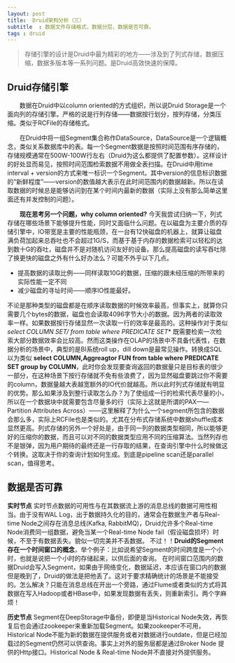 ```yaml
---
layout: post
title:  Druid架构分析（三）
subtitle  : 数据文件存储格式，数据分层，数据是否可靠。
tags : druid
---
```

> 存储引擎的设计是Druid中最为精彩的地方——涉及到了列式存储，数据压缩，数据多版本等一系列问题。是Druid高效快速的保障。

## Druid存储引擎

&emsp;&emsp;数据在Druid中以column oriented的方式组织，所以说Druid Storage是一个面向列的存储引擎。严格的说是行列存储——数据按行划分，按列存储，分类压缩。类似于RCFile的存储格式。

&emsp;&emsp;在Druid中将一组Segment集合称作DataSource，DataSource是一个逻辑概念，类似关系数据库中的表。每一个Segment数据是按照时间范围有序存储的，存储规模通常在500W-100W行左右（Druid为这么都提供了配置参数）。这样设计的好处显而易见，按照时间范围检索数据不用做全表扫描。在Druid中用time interval + version的方式来唯一标识一个Segment。其中version的信息标识数据的“新鲜程度”——version的数值越大表示在此时间范围内的数据越新。所以在读取数据的时候总是能够访问到在某个时间内最新的数据（实际上没有那么简单这里面还有并发控制的问题）。

&emsp;&emsp;**现在思考另一个问题，why column oriented?** 今天我尝试归纳一下，列式存储在哪些场景下能够提升性能，同时又面临什么问题。在以磁盘为主要介质的存储引擎中，IO带宽是主要的性能瓶颈，在一台有12快磁盘的机器上，就算让磁盘满负荷加起来总吞吐也不会超过1G/S，而基于基于内存的数据检索可以轻松的达到数十G的吞吐，磁盘并不是对随机访问友好的设备。那么提高磁盘的读写吞吐除了换更快的磁盘之外有什么好办法么？可能不外乎以下几点。

* 提高数据的读取比例——同样读取10G的数据，压缩的跟未经压缩的所带来的实际性能一定不同
* 减少磁盘的寻址时间——顺序IO性能最好。

不论是那种类型的磁盘都是在顺序读取数据的时候效率最高，但事实上，就算你只需要几个bytes的数据，磁盘也会读取4096字节大小的数据。因为两者的读取效率一样。如果数据按行存储显然一次读取一行的效率是最高的。这种操作对于类似 **select COLUMN SET/* from table where PREDICATE SET** 既需要检索一次检索大部分数据效率会比较高。然而这类操作在OLAP的场景中不具备代表性，在数据分析的场景中，典型的是BI系统roll up，dill down是最常见操作。转换成SQL以为类似 **select COLUMN,Aggreagtor FUN from table where  PREDICATE SET group by COLUMN**，此时你会发现要查询返回的数据量只是目标表的很少一部分，在这种场景下按行存储就不免有些浪费了，因为显然磁盘要跳过你不需要的column，数据量越大表越宽额外的IO代价就越高。所以此时列式存储就有明显的优势。那么如果涉及到整行读取怎么办？为了使组成一行的检索代表尽量的小，所以在一个数据块中就需要包含尽量多的行（实际上这就是所谓的PAX——Partition Attributes Across）——这里解释了为什么一个segment所包含的数据会那么多，实际上RCFile也是类似的。尤其在分布式存储系统中数据shuffle成本显然更高。列式存储的另外一个好处是，由于同一列的数据类型相同，所以能够更好的压缩你的数据，而且可以对不同的数据类型应用不同的压缩算法。当然列存也不是银弹，因为用户期待的最终还是一行存取的结果，在查询引擎中什么时候做这个转换。这取决于你的查询计划如何生成。到底是pipeline scan还是parallel scan，值得思考。

## 数据是否可靠

**实时节点** 实时节点数据的可用性与在其数据流上游的消息总线的数据可用性相当。由于没有WAL Log，出于数据持久化的目的，通常会在数据生产者与Real-time Node之间存在消息总线(Kafka, RabbitMQ)，Druid允许多个Real-time Node消费同一组数据，避免当某一个Real-time Node fail（假设磁盘损坏）时候，不至于有数据丢失。貌似一切完美并不丢数据。
不过！！**Druid的Segment存在一个时间窗口的概念**，举个例子：比如说希望Segment的时间跨度是一个小时，也就是说把一个小时的存储起来，以供后面的查询。 在时间窗口范围内的数据Druid会写入Segment，如果由于网络变化，数据延迟，本应该在窗口内的数据但是晚到了，Druid的做法是把他丢了。这对于要求精确统计的场景是不能接受的。怎么解决？只能在消息总线在开出一个旁路，通过Flume或者类似的方式将其数据在写入Hadoop或者HBase中，如果发现数据有丢失，则重新索引。两个字麻烦！

**历史节点** Segment在DeepStorage中备份，即便是当Historical Node失效，再恢复后也会通过zookeeper来重新加载Segment。如果zookeeper不可用，Historical Node不能为新的数据在提供服务或者对数据进行outdate，但是已经加载过的Segment仍然可以供查询。事实上对外的服务层都是通过Broker Node 提供的Http接口。Historical Node & Real-time Node并不直接对外提供服务。

